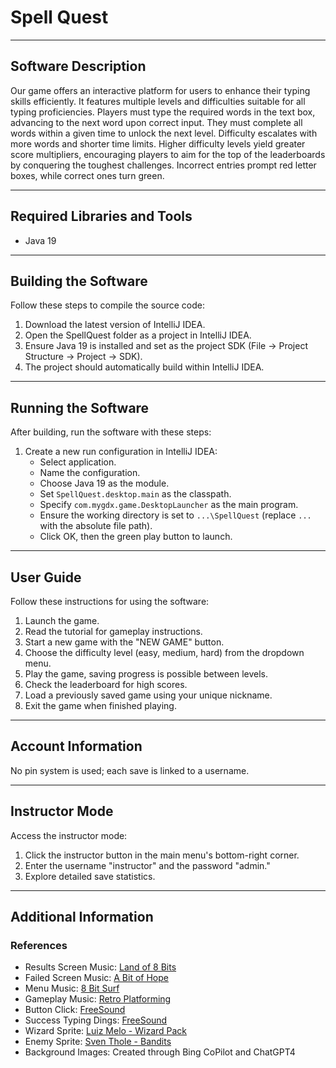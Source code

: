 # Spell Quest

---

## Software Description

Our game offers an interactive platform for users to enhance their typing skills efficiently. It features multiple levels and difficulties suitable for all typing proficiencies. Players must type the required words in the text box, advancing to the next word upon correct input. They must complete all words within a given time to unlock the next level. Difficulty escalates with more words and shorter time limits. Higher difficulty levels yield greater score multipliers, encouraging players to aim for the top of the leaderboards by conquering the toughest challenges. Incorrect entries prompt red letter boxes, while correct ones turn green.

---

## Required Libraries and Tools

- Java 19

---

## Building the Software

Follow these steps to compile the source code:

1. Download the latest version of IntelliJ IDEA.
2. Open the SpellQuest folder as a project in IntelliJ IDEA.
3. Ensure Java 19 is installed and set as the project SDK (File → Project Structure → Project → SDK).
4. The project should automatically build within IntelliJ IDEA.

---

## Running the Software

After building, run the software with these steps:

1. Create a new run configuration in IntelliJ IDEA:
   - Select application.
   - Name the configuration.
   - Choose Java 19 as the module.
   - Set `SpellQuest.desktop.main` as the classpath.
   - Specify `com.mygdx.game.DesktopLauncher` as the main program.
   - Ensure the working directory is set to `...\SpellQuest` (replace `...` with the absolute file path).
   - Click OK, then the green play button to launch.

---

## User Guide

Follow these instructions for using the software:

1. Launch the game.
2. Read the tutorial for gameplay instructions.
3. Start a new game with the "NEW GAME" button.
4. Choose the difficulty level (easy, medium, hard) from the dropdown menu.
5. Play the game, saving progress is possible between levels.
6. Check the leaderboard for high scores.
7. Load a previously saved game using your unique nickname.
8. Exit the game when finished playing.

---

## Account Information

No pin system is used; each save is linked to a username.

---

## Instructor Mode

Access the instructor mode:

1. Click the instructor button in the main menu's bottom-right corner.
2. Enter the username "instructor" and the password "admin."
3. Explore detailed save statistics.

---

## Additional Information

### References

- Results Screen Music: [Land of 8 Bits](https://www.fesliyanstudios.com/royalty-free-music/download/land-of-8-bits/288)
- Failed Screen Music: [A Bit of Hope](https://www.fesliyanstudios.com/royalty-free-music/download/a-bit-of-hope/565)
- Menu Music: [8 Bit Surf](https://www.fesliyanstudios.com/royalty-free-music/download/8-bit-surf/568)
- Gameplay Music: [Retro Platforming](https://www.fesliyanstudios.com/royalty-free-music/download/retro-platforming/454)
- Button Click: [FreeSound](https://freesound.org/people/stijn/sounds/43687/)
- Success Typing Dings: [FreeSound](http://www.freesound.org/people/Timbre/sounds/103219/)
- Wizard Sprite: [Luiz Melo - Wizard Pack](https://luizmelo.itch.io/wizard-pack)
- Enemy Sprite: [Sven Thole - Bandits](https://sventhole.itch.io/bandits)
- Background Images: Created through Bing CoPilot and ChatGPT4